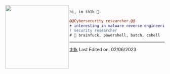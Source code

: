 <img align="left" height="200" src="https://media.giphy.com/media/ao9DUiTKH60XS/giphy.gif"/>

```diff
hi, im th1k 🔮.

@@Cybersecurity researcher.@@
+ interesting in malware reverse engineering.
! security researcher
# 📖 brainfuck, powershell, batch, cshell
```
------
[th1k](https://github.com/th1k)
Last Edited on: 02/06/2023

<!--https://github.com/durgeshsamariya/awesome-github-profile-readme-templates/blob/master/jewdev.md-->
